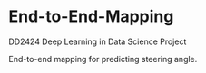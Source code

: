 # End-to-End-Mapping
DD2424 Deep Learning in Data Science Project  

End-to-end mapping for predicting steering angle.
